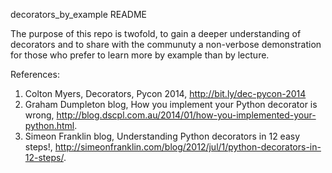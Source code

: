 ﻿decorators_by_example README


The purpose of this repo is twofold, to gain a deeper understanding of decorators and to share with the communuty a non-verbose demonstration for those who prefer to learn more by example than by lecture.

References:
1. Colton Myers, Decorators, Pycon 2014, http://bit.ly/dec-pycon-2014
2. Graham Dumpleton blog, How you implement your Python decorator is wrong, http://blog.dscpl.com.au/2014/01/how-you-implemented-your-python.html.
3. Simeon Franklin blog, Understanding Python decorators in 12 easy steps!, http://simeonfranklin.com/blog/2012/jul/1/python-decorators-in-12-steps/.

